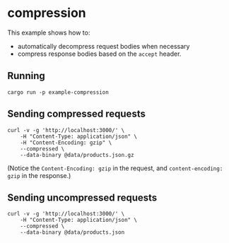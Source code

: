 # compression

This example shows how to:

- automatically decompress request bodies when necessary
- compress response bodies based on the `accept` header.

## Running

```
cargo run -p example-compression
```

## Sending compressed requests

```
curl -v -g 'http://localhost:3000/' \
    -H "Content-Type: application/json" \
    -H "Content-Encoding: gzip" \
    --compressed \
    --data-binary @data/products.json.gz
```

(Notice the `Content-Encoding: gzip` in the request, and `content-encoding: gzip` in the response.)

## Sending uncompressed requests

```
curl -v -g 'http://localhost:3000/' \
    -H "Content-Type: application/json" \
    --compressed \
    --data-binary @data/products.json
```
